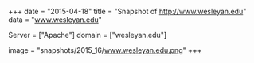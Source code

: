
+++
date = "2015-04-18"
title = "Snapshot of http://www.wesleyan.edu"
data = "www.wesleyan.edu"

Server = ["Apache"]
domain = ["wesleyan.edu"]

  image = "snapshots/2015_16/www.wesleyan.edu.png"
+++
#
